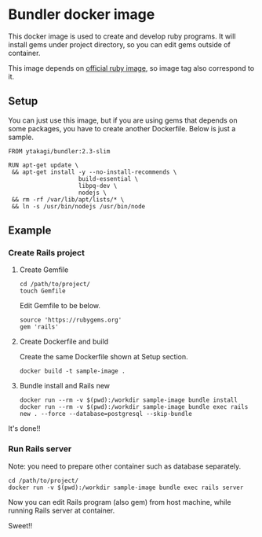# Bundler docker image
This docker image is used to create and develop ruby programs.
It will install gems under project directory, so you can edit gems outside of container.

This image depends on [official ruby image](https://hub.docker.com/_/ruby/), so image tag also correspond to it.

## Setup
You can just use this image, but if you are using gems that depends on some packages,
you have to create another Dockerfile. Below is just a sample.

```
FROM ytakagi/bundler:2.3-slim

RUN apt-get update \
 && apt-get install -y --no-install-recommends \
                    build-essential \
                    libpq-dev \
                    nodejs \
 && rm -rf /var/lib/apt/lists/* \
 && ln -s /usr/bin/nodejs /usr/bin/node
```

## Example

### Create Rails project

1. Create Gemfile

    ``` shellsession
    cd /path/to/project/
    touch Gemfile
    ```

    Edit Gemfile to be below.

    ``` Gemfile
    source 'https://rubygems.org'
    gem 'rails'
    ```

2. Create Dockerfile and build

    Create the same Dockerfile shown at Setup section.

    ```
    docker build -t sample-image .
    ```

3. Bundle install and Rails new

    ``` shellsession
    docker run --rm -v $(pwd):/workdir sample-image bundle install
    docker run --rm -v $(pwd):/workdir sample-image bundle exec rails new . --force --database=postgresql --skip-bundle
    ```

It's done!!

### Run Rails server
Note: you need to prepare other container such as database separately.

``` shellsession
cd /path/to/project/
docker run -v $(pwd):/workdir sample-image bundle exec rails server
```

Now you can edit Rails program (also gem) from host machine, while running Rails server at container.

Sweet!!
